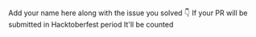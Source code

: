 Add your name here along with the issue you solved 👇 If your PR will be submitted in Hacktoberfest period It'll be counted